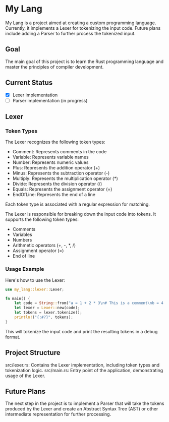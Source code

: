 # My Lang

My Lang is a project aimed at creating a custom programming language. Currently, it implements a Lexer for tokenizing the input code. Future plans include adding a Parser to further process the tokenized input.

## Goal

The main goal of this project is to learn the Rust programming language and master the principles of compiler development.

## Current Status

- [x] Lexer implementation
- [ ] Parser implementation (in progress)

## Lexer

### Token Types

The Lexer recognizes the following token types:

- Comment: Represents comments in the code
- Variable: Represents variable names
- Number: Represents numeric values
- Plus: Represents the addition operator (+)
- Minus: Represents the subtraction operator (-)
- Multiply: Represents the multiplication operator (*)
- Divide: Represents the division operator (/)
- Equals: Represents the assignment operator (=)
- EndOfLine: Represents the end of a line

Each token type is associated with a regular expression for matching.

The Lexer is responsible for breaking down the input code into tokens. It supports the following token types:

- Comments
- Variables
- Numbers
- Arithmetic operators (+, -, *, /)
- Assignment operator (=)
- End of line

### Usage Example

Here's how to use the Lexer:

```rust
use my_lang::lexer::Lexer;

fn main() {
    let code = String::from("a = 1 + 2 * 3\n# This is a comment\nb = 4 - 5\n");
    let lexer = Lexer::new(code);
    let tokens = lexer.tokenize();
    println!("{:#?}", tokens);
}

```

This will tokenize the input code and print the resulting tokens in a debug format.

## Project Structure
src/lexer.rs: Contains the Lexer implementation, including token types and tokenization logic.
src/main.rs: Entry point of the application, demonstrating usage of the Lexer.

## Future Plans
The next step in the project is to implement a Parser that will take the tokens produced by the Lexer and create an Abstract Syntax Tree (AST) or other intermediate representation for further processing.